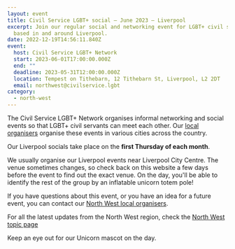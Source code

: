 ```yaml
---
layout: event
title: Civil Service LGBT+ social – June 2023 – Liverpool
excerpt: Join our regular social and networking event for LGBT+ civil servants
  based in and around Liverpool.
date: 2022-12-19T14:56:11.840Z
event:
  host: Civil Service LGBT+ Network
  start: 2023-06-01T17:00:00.000Z
  end: ""
  deadline: 2023-05-31T12:00:00.000Z
  location: Tempest on Tithebarn, 12 Tithebarn St, Liverpool, L2 2DT
  email: northwest@civilservice.lgbt
category:
  - north-west
---
```

The Civil Service LGBT+ Network organises informal networking and social events so that LGBT+ civil servants can meet each other. Our [local organisers](/team) organise these events in various cities across the country.

Our Liverpool socials take place on the **first Thursday of each month**. 

We usually organise our Liverpool events near Liverpool City Centre. The venue sometimes changes, so check back on this website a few days before the event to find out the exact venue. On the day, you'll be able to identify the rest of the group by an inflatable unicorn totem pole!

If you have questions about this event, or you have an idea for a future event, you can contact our [North West local organisers](mailto:northwest@civilservice.lgbt).

For all the latest updates from the North West region, check the [North West topic page](/topic/north-west)

Keep an eye out for our Unicorn mascot on the day.